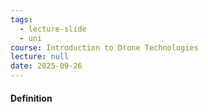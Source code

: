 ```yaml
---
tags:
  - lecture-slide
  - uni
course: Introduction to Drone Technologies
lecture: null
date: 2025-09-26
---
```


#### Definition
